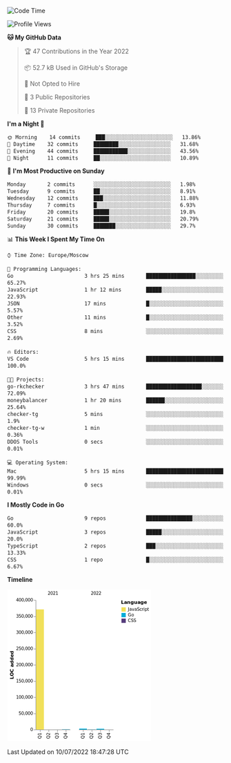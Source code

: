 <!--START_SECTION:waka-->
![Code Time](http://img.shields.io/badge/Code%20Time-367%20hrs%2055%20mins-blue)

![Profile Views](http://img.shields.io/badge/Profile%20Views-0-blue)

**🐱 My GitHub Data** 

> 🏆 47 Contributions in the Year 2022
 > 
> 📦 52.7 kB Used in GitHub's Storage 
 > 
> 🚫 Not Opted to Hire
 > 
> 📜 3 Public Repositories 
 > 
> 🔑 13 Private Repositories  
 > 
**I'm a Night 🦉** 

```text
🌞 Morning    14 commits     ███░░░░░░░░░░░░░░░░░░░░░░   13.86% 
🌆 Daytime    32 commits     ████████░░░░░░░░░░░░░░░░░   31.68% 
🌃 Evening    44 commits     ███████████░░░░░░░░░░░░░░   43.56% 
🌙 Night      11 commits     ██░░░░░░░░░░░░░░░░░░░░░░░   10.89%

```
📅 **I'm Most Productive on Sunday** 

```text
Monday       2 commits      ░░░░░░░░░░░░░░░░░░░░░░░░░   1.98% 
Tuesday      9 commits      ██░░░░░░░░░░░░░░░░░░░░░░░   8.91% 
Wednesday    12 commits     ███░░░░░░░░░░░░░░░░░░░░░░   11.88% 
Thursday     7 commits      █░░░░░░░░░░░░░░░░░░░░░░░░   6.93% 
Friday       20 commits     █████░░░░░░░░░░░░░░░░░░░░   19.8% 
Saturday     21 commits     █████░░░░░░░░░░░░░░░░░░░░   20.79% 
Sunday       30 commits     ███████░░░░░░░░░░░░░░░░░░   29.7%

```


📊 **This Week I Spent My Time On** 

```text
⌚︎ Time Zone: Europe/Moscow

💬 Programming Languages: 
Go                       3 hrs 25 mins       ████████████████░░░░░░░░░   65.27% 
JavaScript               1 hr 12 mins        █████░░░░░░░░░░░░░░░░░░░░   22.93% 
JSON                     17 mins             █░░░░░░░░░░░░░░░░░░░░░░░░   5.57% 
Other                    11 mins             █░░░░░░░░░░░░░░░░░░░░░░░░   3.52% 
CSS                      8 mins              ░░░░░░░░░░░░░░░░░░░░░░░░░   2.69%

🔥 Editors: 
VS Code                  5 hrs 15 mins       █████████████████████████   100.0%

🐱‍💻 Projects: 
go-rkchecker             3 hrs 47 mins       ██████████████████░░░░░░░   72.09% 
moneybalancer            1 hr 20 mins        ██████░░░░░░░░░░░░░░░░░░░   25.64% 
checker-tg               5 mins              ░░░░░░░░░░░░░░░░░░░░░░░░░   1.9% 
checker-tg-w             1 min               ░░░░░░░░░░░░░░░░░░░░░░░░░   0.36% 
DDOS Tools               0 secs              ░░░░░░░░░░░░░░░░░░░░░░░░░   0.01%

💻 Operating System: 
Mac                      5 hrs 15 mins       █████████████████████████   99.99% 
Windows                  0 secs              ░░░░░░░░░░░░░░░░░░░░░░░░░   0.01%

```

**I Mostly Code in Go** 

```text
Go                       9 repos             ███████████████░░░░░░░░░░   60.0% 
JavaScript               3 repos             █████░░░░░░░░░░░░░░░░░░░░   20.0% 
TypeScript               2 repos             ███░░░░░░░░░░░░░░░░░░░░░░   13.33% 
CSS                      1 repo              █░░░░░░░░░░░░░░░░░░░░░░░░   6.67%

```


**Timeline**

![Chart not found](https://raw.githubusercontent.com/jeezft/jeezft/main/charts/bar_graph.png) 


 Last Updated on 10/07/2022 18:47:28 UTC
<!--END_SECTION:waka-->
